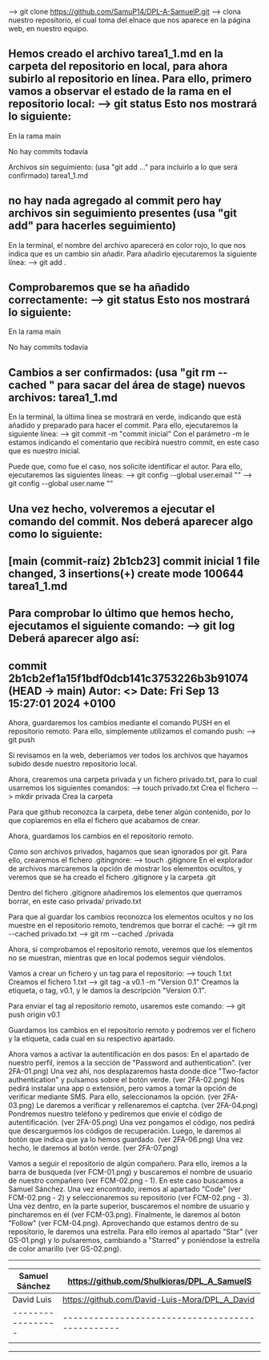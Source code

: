 --> git clone https://github.com/SamuP14/DPL-A-SamuelP.git
 --> clona nuestro repositorio, el cual toma del elnace que nos aparece en la página web, en nuestro equipo.

Hemos creado el archivo tarea1_1.md en la carpeta del repositorio en local, para ahora subirlo al repositorio en línea.
Para ello, primero vamos a observar el estado de la rama en el repositorio local:
--> git status
    Esto nos mostrará lo siguiente:
-----
En la rama main

No hay commits todavía

Archivos sin seguimiento:
    (usa "git add <archivo>..." para incluirlo a lo que será confirmado)
          tarea1_1.md

no hay nada agregado al commit pero hay archivos sin seguimiento presentes (usa "git add" para hacerles seguimiento)
-----

En la terminal, el nombre del archivo aparecerá en color rojo, lo que nos indica que es un cambio sin añadir.
Para añadirlo ejecutaremos la siguiente línea:
--> git add .

Comprobaremos que se ha añadido correctamente:
--> git status
    Esto nos mostrará lo siguiente:
-----
En la rama main

No hay commits todavía

Cambios a ser confirmados:
    (usa "git rm --cached <archivo>" para sacar del área de stage)
          nuevos archivos: tarea1_1.md
-----

En la terminal, la última linea se mostrará en verde, indicando que está añadido y preparado para hacer el commit.
Para ello, ejecutaremos la siguiente línea:
--> git commit -m "commit inicial"
    Con el parámetro -m le estamos indicando el comentario que recibirá nuestro commit, en este caso que es nuestro inicial.

Puede que, como fue el caso, nos solicite identificar el autor. Para ello, ejecutaremos las siguientes líneas:
--> git config --global user.email "<tu email>"
--> git config --global user.name "<tu nombre de usuario>"

Una vez hecho, volveremos a ejecutar el comando del commit. Nos deberá aparecer algo como lo siguiente:
----
[main (commit-raíz) 2b1cb23] commit inicial
 1 file changed, 3 insertions(+)
 create mode 100644 tarea1_1.md
----

Para comprobar lo último que hemos hecho, ejecutamos el siguiente comando:
--> git log
Deberá aparecer algo así:
----
commit 2b1cb2ef1a15f1bdf0dcb141c3753226b3b91074 (HEAD -> main)
Autor: <Tu nombre de usuario> <<tu email>>
Date: Fri Sep 13 15:27:01 2024 +0100
----

Ahora, guardaremos los cambios mediante el comando PUSH en el repositorio remoto.
Para ello, simplemente utilizamos el comando push:
--> git push

Si revisamos en la web, deberíamos ver todos los archivos que hayamos subido desde nuestro repositorio local.

Ahora, crearemos una carpeta privada y un fichero privado.txt, para lo cual usarremos los siguientes comandos:
--> touch privado.txt
    Crea el fichero
--> mkdir privada
    Crea la carpeta

Para que github reconozca la carpeta, debe tener algún contenido, por lo que copiaremos en ella el fichero que acabamos de crear.

Ahora, guardamos los cambios en el repositorio remoto.

Como son archivos privados, hagamos que sean ignorados por git. Para ello, crearemos el fichero .gitingnore:
--> touch .gitignore
En el explorador de archivos marcaremos la opción de mostrar los elementos ocultos, y veremos que se ha creado el fichero .gitignore y la carpeta .git

Dentro del fichero .gitignore añadiremos los elementos que querramos borrar, en este caso
    privada/
    privado.txt

Para que al guardar los cambios reconozca los elementos ocultos y no los muestre en el repositorio remoto, tendremos que borrar el caché:
--> git rm --cached privado.txt
--> git rm --cached ./privada

Ahora, si comprobamos el repositorio remoto, veremos que los elementos no se muestran, mientras que en local podemos seguir viéndolos.

Vamos a crear un fichero y un tag para el repositorio:
--> touch 1.txt
    Creamos el fichero 1.txt
--> git tag -a v0.1 -m "Version 0.1"
    Creamos la etiqueta, o tag, v0.1, y le damos la descripción "Version 0.1".

Para enviar el tag al repositorio remoto, usaremos este comando:
--> git push origin v0.1

Guardamos los cambios en el repositorio remoto y podremos ver el fichero y la etiqueta, cada cual en su respectivo apartado.

Ahora vamos a activar la autentificación en dos pasos:
En el apartado de nuestro perfil, iremos a la sección de "Password and authentication". (ver 2FA-01.png)
Una vez ahí, nos desplazaremos hasta donde dice "Two-factor authentication" y pulsamos sobre el botón verde. (ver 2FA-02.png)
Nos pedirá instalar una app o extensión, pero vamos a tomar la opción de verificar mediante SMS. Para ello, seleccionamos la opción. (ver 2FA-03.png)
Le daremos a verificar y rellenaremos el captcha. (ver 2FA-04.png)
Pondremos nuestro teléfono y pediremos que envíe el código de autentificación. (ver 2FA-05.png)
Una vez pongamos el código, nos pedirá que descarguemos los códigos de recuperación. Luego, le daremos al botón que indica que ya lo hemos guardado. (ver 2FA-06.png)
Una vez hecho, le daremos al botón verde. (ver 2FA-07.png)

Vamos a seguir el repositorio de algún compañero.
Para ello, iremos a la barra de busqueda (ver FCM-01.png) y buscaremos el nombre de usuario de nuestro compañero (ver FCM-02.png - 1). En este caso buscamos a Samuel Sánchez. 
Una vez encontrado, iremos al apartado "Code" (ver FCM-02.png - 2) y seleccionaremos su repositorio (ver FCM-02.png - 3). Una vez dentro, en la parte superior, 
buscaremos el nombre de usuario y pincharemos en él (ver FCM-03.png). Finalmente, le daremos al botón "Follow" (ver FCM-04.png).
Aprovechando que estamos dentro de su repositorio, le daremos una estrella. 
Para ello iremos al apartado "Star" (ver GS-01.png) y lo pulsaremos, cambiando a "Starred" y poniéndose la estrella de color amarillo (ver GS-02.png).


--------------------------------------------------------------------
| Samuel Sánchez  |   https://github.com/Shulkioras/DPL_A_SamuelS  |
|-----------------|------------------------------------------------|
| David Luis      | https://github.com/David-Luis-Mora/DPL_A_David |
|-----------------|------------------------------------------------|
|                 |                                                |
--------------------------------------------------------------------
